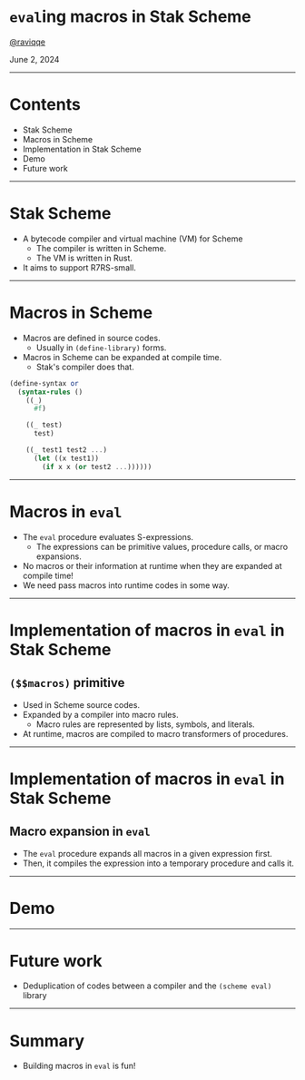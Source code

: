 # `eval`ing macros in Stak Scheme

[@raviqqe](https://github.com/raviqqe)

June 2, 2024

---

# Contents

- Stak Scheme
- Macros in Scheme
- Implementation in Stak Scheme
- Demo
- Future work

---

# Stak Scheme

- A bytecode compiler and virtual machine (VM) for Scheme
  - The compiler is written in Scheme.
  - The VM is written in Rust.
- It aims to support R7RS-small.

---

# Macros in Scheme

- Macros are defined in source codes.
  - Usually in `(define-library)` forms.
- Macros in Scheme can be expanded at compile time.
  - Stak's compiler does that.

```scheme
(define-syntax or
  (syntax-rules ()
    ((_)
      #f)

    ((_ test)
      test)

    ((_ test1 test2 ...)
      (let ((x test1))
        (if x x (or test2 ...))))))
```

---

# Macros in `eval`

- The `eval` procedure evaluates S-expressions.
  - The expressions can be primitive values, procedure calls, or macro expansions.
- No macros or their information at runtime when they are expanded at compile time!
- We need pass macros into runtime codes in some way.

---

# Implementation of macros in `eval` in Stak Scheme

## `($$macros)` primitive

- Used in Scheme source codes.
- Expanded by a compiler into macro rules.
  - Macro rules are represented by lists, symbols, and literals.
- At runtime, macros are compiled to macro transformers of procedures.

---

# Implementation of macros in `eval` in Stak Scheme

## Macro expansion in `eval`

- The `eval` procedure expands all macros in a given expression first.
- Then, it compiles the expression into a temporary procedure and calls it.

---

# Demo

---

# Future work

- Deduplication of codes between a compiler and the `(scheme eval)` library

---

# Summary

- Building macros in `eval` is fun!
